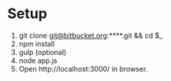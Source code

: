 Setup
================================

1. git clone git@bitbucket.org:****.git && cd $_
2. npm install
3. gulp (optional)
4. node app.js
5. Open http://localhost:3000/  in browser.
